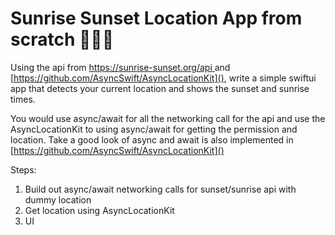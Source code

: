 # Sunrise Sunset Location App from scratch 🌅📍🌆

Using the api from [https://sunrise-sunset.org/api ]()and [https://github.com/AsyncSwift/AsyncLocationKit](), write a simple swiftui app that detects your current location and shows the sunset and sunrise times. 

You would use async/await for all the networking call for the api and use the AsyncLocationKit to using async/await for getting the permission and location. Take a good look of async and await is also implemented in [https://github.com/AsyncSwift/AsyncLocationKit]()


Steps:

1. Build out async/await networking calls for sunset/sunrise api with dummy location
2. Get location using AsyncLocationKit
3. UI